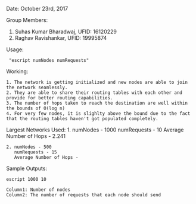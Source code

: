 Date: October 23rd, 2017

Group Members:

1. Suhas Kumar Bharadwaj, UFID: 16120229
2. Raghav Ravishankar, UFID: 19995874

Usage:
	
	 "escript numNodes numRequests"

Working:

	1. The network is getting initialized and new nodes are able to join the network seamlessly. 
	2. They are able to share their routing tables with each other and provide for better routing capabilities.
	3. The number of hops taken to reach the destination are well within the bounds of O(log n) 
	4. For very few nodes, it is slighlty above the bound due to the fact that the routing tables haven't got populated completely. 
	
Largest Networks Used:
	1. numNodes - 1000
	   numRequests - 10
	   Average Number of Hops - 2.241
	   
	2. numNodes - 500
	   numRequests - 15
	   Average Number of Hops - 
		
Sample Outputs:
	
	escript 1000 10
	
	Column1: Number of nodes
	Column2: The number of requests that each node should send


